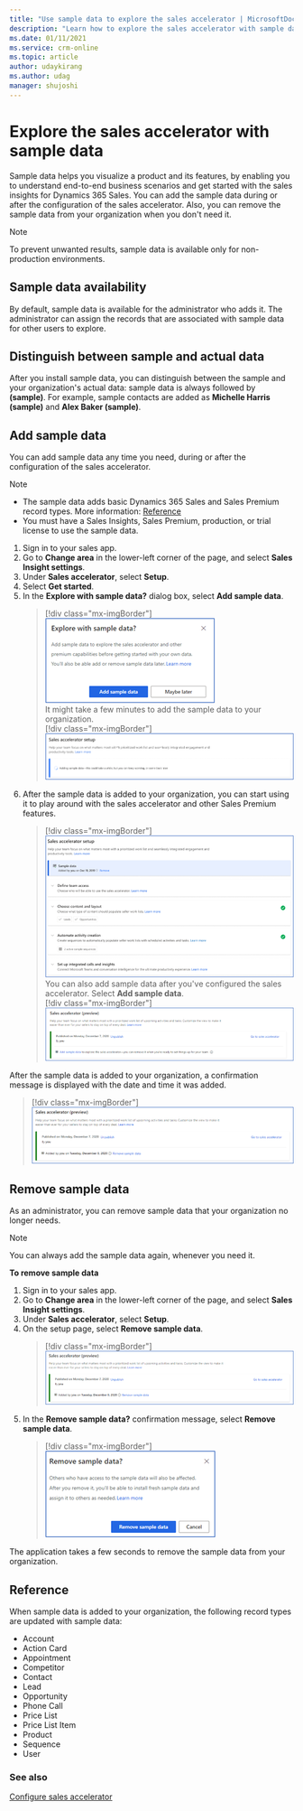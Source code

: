 ```yaml
---
title: "Use sample data to explore the sales accelerator | MicrosoftDocs"
description: "Learn how to explore the sales accelerator with sample data."
ms.date: 01/11/2021
ms.service: crm-online
ms.topic: article
author: udaykirang
ms.author: udag
manager: shujoshi
---
```


# Explore the sales accelerator with sample data

Sample data helps you visualize a product and its features, by enabling you to understand end-to-end business scenarios and get started with the sales insights for Dynamics 365 Sales. You can add the sample data during or after the configuration of the sales accelerator. Also, you can remove the sample data from your organization when you don't need it. 

>[!NOTE]
>To prevent unwanted results, sample data is available only for non-production environments. 

## Sample data availability

By default, sample data is available for the administrator who adds it. The administrator can assign the records that are associated with sample data for other users to explore.

## Distinguish between sample and actual data

After you install sample data, you can distinguish between the sample and your organization's actual data: sample data is always followed by **(sample)**. For example, sample contacts are added as **Michelle Harris (sample)** and **Alex Baker (sample)**.

## Add sample data

You can add sample data any time you need, during or after the configuration of the sales accelerator.    
>[!NOTE]
>- The sample data adds basic Dynamics 365 Sales and Sales Premium record types. More information: [Reference](#reference)     
>- You must have a Sales Insights, Sales Premium, production, or trial license to use the sample data.

1. Sign in to your sales app.   
2. Go to **Change area** in the lower-left corner of the page, and select **Sales Insight settings**.    
3. Under **Sales accelerator**, select **Setup**.    
4. Select **Get started**.    
5. In the **Explore with sample data?** dialog box, select **Add sample data**.    
    > [!div class="mx-imgBorder"]
    > ![Select Add sample data](media/sample-data-popup.png "Select Add sample data")   
    It might take a few minutes to add the sample data to your organization.   
    > [!div class="mx-imgBorder"]
    > ![Progress of sample data installation](media/sample-data-installation-progress.png "Progress of sample data installation")     
6. After the sample data is added to your organization, you can start using it to play around with the sales accelerator and other Sales Premium features.   
    > [!div class="mx-imgBorder"]
    > ![Confirmation message that sample data has been added](media/sample-data-confirmation-message.png "Confirmation message that sample data has been added")     
    You can also add sample data after you've configured the sales accelerator. Select **Add sample data**.     
    > [!div class="mx-imgBorder"]
    > ![Add sample data later](media/sample-data-add-later.png "Add sample data later")    

After the sample data is added to your organization, a confirmation message is displayed with the date and time it was added.    

> [!div class="mx-imgBorder"]
> ![Confirmation message of sample data added later](media/sample-data-add-later-confirmation-message.png "Confirmation message of sample data added later")    

## Remove sample data

As an administrator, you can remove sample data that your organization no longer needs.

>[!NOTE]
>You can always add the sample data again, whenever you need it.

**To remove sample data**

1. Sign in to your sales app.   
2. Go to **Change area** in the lower-left corner of the page, and select **Sales Insight settings**.    
3. Under **Sales accelerator**, select **Setup**.    
4.	On the setup page, select **Remove sample data**.    
    > [!div class="mx-imgBorder"]
    > ![Remove sample data](media/sample-data-remove.png "Remove sample data")       
5.	In the **Remove sample data?** confirmation message, select **Remove sample data**.   
    > [!div class="mx-imgBorder"]
    > ![Confirmation message to remove sample data](media/sample-data-remove-confirmation-message.png "Confirmation message to remove sample data")     

The application takes a few seconds to remove the sample data from your organization.

## Reference

When sample data is added to your organization, the following record types are updated with sample data:

- Account
- Action Card
- Appointment
- Competitor
- Contact
- Lead
- Opportunity
- Phone Call
- Price List
- Price List Item
- Product
- Sequence
- User

### See also

[Configure sales accelerator](enable-configure-sales-accelerator.md)
